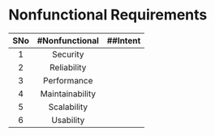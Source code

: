 # Nonfunctional Requirements
|SNo| #Nonfunctional  | ##Intent |
| :---: | :---: | :---: |
| 1 |Security | |
| 2 |Reliability | |           
| 3 |Performance| |
| 4 |Maintainability| |
| 5 |Scalability| |
| 6 |Usability| |
